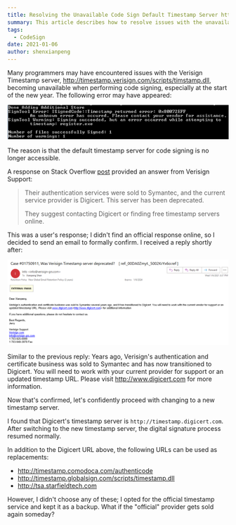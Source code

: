 ```yaml
---
title: Resolving the Unavailable Code Sign Default Timestamp Server http://timestamp.verisign.com/scripts/timstamp.dll
summary: This article describes how to resolve issues with the unavailable Verisign timestamp server, providing alternative timestamp server addresses to help developers successfully complete code signing.
tags:
  - CodeSign
date: 2021-01-06
author: shenxianpeng
---
```


Many programmers may have encountered issues with the Verisign Timestamp server, http://timestamp.verisign.com/scripts/timstamp.dll, becoming unavailable when performing code signing, especially at the start of the new year.  The following error may have appeared:

![Code Sign failed](failed.png)


The reason is that the default timestamp server for code signing is no longer accessible.

A response on Stack Overflow [post](https://stackoverflow.com/questions/65541786/is-the-verisign-timestamp-server-down) provided an answer from Verisign Support:

> Their authentication services were sold to Symantec, and the current service provider is Digicert.  This server has been deprecated.
>
> They suggest contacting Digicert or finding free timestamp servers online.

This was a user's response; I didn't find an official response online, so I decided to send an email to formally confirm.  I received a reply shortly after:

![Verisign reply](reply.png)

Similar to the previous reply:  Years ago, Verisign's authentication and certificate business was sold to Symantec and has now transitioned to Digicert. You will need to work with your current provider for support or an updated timestamp URL. Please visit http://www.digicert.com for more information.

Now that's confirmed, let's confidently proceed with changing to a new timestamp server.

I found that Digicert's timestamp server is `http://timestamp.digicert.com`. After switching to the new timestamp server, the digital signature process resumed normally.

In addition to the Digicert URL above, the following URLs can be used as replacements:

* http://timestamp.comodoca.com/authenticode
* http://timestamp.globalsign.com/scripts/timestamp.dll
* http://tsa.starfieldtech.com

However, I didn't choose any of these; I opted for the official timestamp service and kept it as a backup. What if the "official" provider gets sold again someday?
